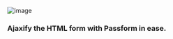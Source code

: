 ![image](https://user-images.githubusercontent.com/62363395/109371016-e21aa780-7870-11eb-85a2-cf51a3b1cdc6.png)
### Ajaxify the HTML form with Passform in ease.

